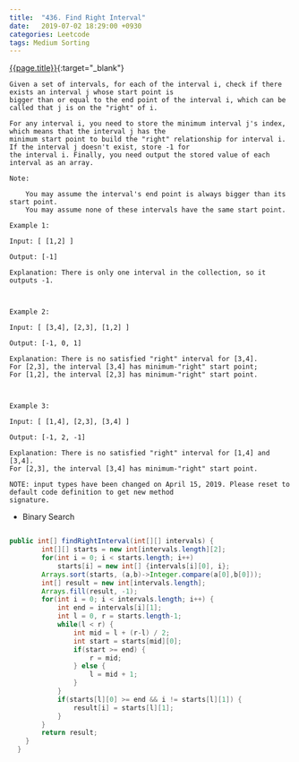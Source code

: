 ```yaml
---
title:  "436. Find Right Interval"
date:   2019-07-02 18:29:00 +0930
categories: Leetcode
tags: Medium Sorting
---
```


[{{page.title}}](https://leetcode.com/problems/find-right-interval/){:target="_blank"}

    Given a set of intervals, for each of the interval i, check if there exists an interval j whose start point is
    bigger than or equal to the end point of the interval i, which can be called that j is on the "right" of i.

    For any interval i, you need to store the minimum interval j's index, which means that the interval j has the
    minimum start point to build the "right" relationship for interval i. If the interval j doesn't exist, store -1 for
    the interval i. Finally, you need output the stored value of each interval as an array.

    Note:

        You may assume the interval's end point is always bigger than its start point.
        You may assume none of these intervals have the same start point.

    Example 1:

    Input: [ [1,2] ]

    Output: [-1]

    Explanation: There is only one interval in the collection, so it outputs -1.



    Example 2:

    Input: [ [3,4], [2,3], [1,2] ]

    Output: [-1, 0, 1]

    Explanation: There is no satisfied "right" interval for [3,4].
    For [2,3], the interval [3,4] has minimum-"right" start point;
    For [1,2], the interval [2,3] has minimum-"right" start point.



    Example 3:

    Input: [ [1,4], [2,3], [3,4] ]

    Output: [-1, 2, -1]

    Explanation: There is no satisfied "right" interval for [1,4] and [3,4].
    For [2,3], the interval [3,4] has minimum-"right" start point.

    NOTE: input types have been changed on April 15, 2019. Please reset to default code definition to get new method
    signature.


* Binary Search

```java

public int[] findRightInterval(int[][] intervals) {
        int[][] starts = new int[intervals.length][2];
        for(int i = 0; i < starts.length; i++)
            starts[i] = new int[] {intervals[i][0], i};
        Arrays.sort(starts, (a,b)->Integer.compare(a[0],b[0]));
        int[] result = new int[intervals.length];
        Arrays.fill(result, -1);
        for(int i = 0; i < intervals.length; i++) {
            int end = intervals[i][1];
            int l = 0, r = starts.length-1;
            while(l < r) {
                int mid = l + (r-l) / 2;
                int start = starts[mid][0];
                if(start >= end) {
                    r = mid;
                } else {
                    l = mid + 1;
                }
            }
            if(starts[l][0] >= end && i != starts[l][1]) {
                result[i] = starts[l][1];
            }
        }
        return result;
    }
  }
```
